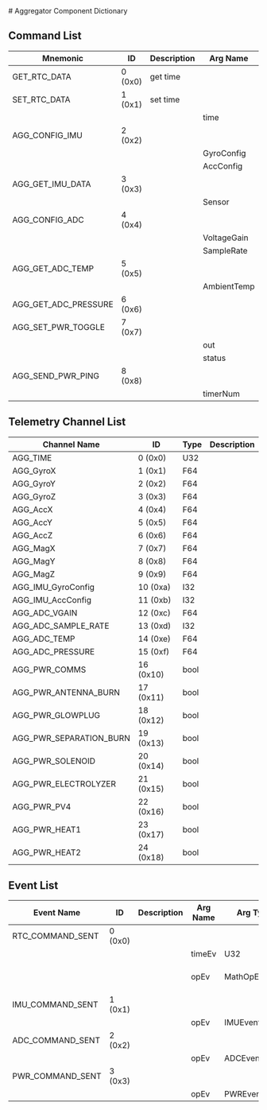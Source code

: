 <title>Aggregator Component Dictionary</title>
# Aggregator Component Dictionary


## Command List

|Mnemonic|ID|Description|Arg Name|Arg Type|Comment
|---|---|---|---|---|---|
|GET_RTC_DATA|0 (0x0)|get time| | |
|SET_RTC_DATA|1 (0x1)|set time| | |
| | | |time|U32||
|AGG_CONFIG_IMU|2 (0x2)|| | |
| | | |GyroConfig|I32||
| | | |AccConfig|I32||
|AGG_GET_IMU_DATA|3 (0x3)|| | |
| | | |Sensor|SensorType||
|AGG_CONFIG_ADC|4 (0x4)|| | |
| | | |VoltageGain|F64||
| | | |SampleRate|I32||
|AGG_GET_ADC_TEMP|5 (0x5)|| | |
| | | |AmbientTemp|F64||
|AGG_GET_ADC_PRESSURE|6 (0x6)|| | |
|AGG_SET_PWR_TOGGLE|7 (0x7)|| | |
| | | |out|outOptions||
| | | |status|bool||
|AGG_SEND_PWR_PING|8 (0x8)|| | |
| | | |timerNum|U32||

## Telemetry Channel List

|Channel Name|ID|Type|Description|
|---|---|---|---|
|AGG_TIME|0 (0x0)|U32||
|AGG_GyroX|1 (0x1)|F64||
|AGG_GyroY|2 (0x2)|F64||
|AGG_GyroZ|3 (0x3)|F64||
|AGG_AccX|4 (0x4)|F64||
|AGG_AccY|5 (0x5)|F64||
|AGG_AccZ|6 (0x6)|F64||
|AGG_MagX|7 (0x7)|F64||
|AGG_MagY|8 (0x8)|F64||
|AGG_MagZ|9 (0x9)|F64||
|AGG_IMU_GyroConfig|10 (0xa)|I32||
|AGG_IMU_AccConfig|11 (0xb)|I32||
|AGG_ADC_VGAIN|12 (0xc)|F64||
|AGG_ADC_SAMPLE_RATE|13 (0xd)|I32||
|AGG_ADC_TEMP|14 (0xe)|F64||
|AGG_ADC_PRESSURE|15 (0xf)|F64||
|AGG_PWR_COMMS|16 (0x10)|bool||
|AGG_PWR_ANTENNA_BURN|17 (0x11)|bool||
|AGG_PWR_GLOWPLUG|18 (0x12)|bool||
|AGG_PWR_SEPARATION_BURN|19 (0x13)|bool||
|AGG_PWR_SOLENOID|20 (0x14)|bool||
|AGG_PWR_ELECTROLYZER|21 (0x15)|bool||
|AGG_PWR_PV4|22 (0x16)|bool||
|AGG_PWR_HEAT1|23 (0x17)|bool||
|AGG_PWR_HEAT2|24 (0x18)|bool||

## Event List

|Event Name|ID|Description|Arg Name|Arg Type|Arg Size|Description
|---|---|---|---|---|---|---|
|RTC_COMMAND_SENT|0 (0x0)|| | | | |
| | | |timeEv|U32|||
| | | |opEv|MathOpEv||The requested operation|
|IMU_COMMAND_SENT|1 (0x1)|| | | | |
| | | |opEv|IMUEventEnum|||
|ADC_COMMAND_SENT|2 (0x2)|| | | | |
| | | |opEv|ADCEventEnum|||
|PWR_COMMAND_SENT|3 (0x3)|| | | | |
| | | |opEv|PWREventEnum|||
